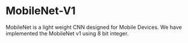 # MobileNet-V1 

MobileNet is a light weight CNN designed for Mobile Devices. We have implemented the MobileNet v1
using 8 bit integer.  
